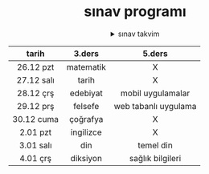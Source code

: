 <div align="center">

# sınav programı
</div>

<details align="center">

<summary>sınav takvim</summary>

![image](https://user-images.githubusercontent.com/99393019/209449100-e1594713-5775-46be-bfe2-8cb17315b90b.png)

</details>
</div>

<div align="center">

|    tarih   |   3.ders  |        5.ders        |
|:----------:|:---------:|:--------------------:|
|  26.12 pzt | matematik |           X          |
| 27.12 salı |   tarih   |           X          |
|  28.12 çrş |  edebiyat |   mobil uygulamalar  |
|  29.12 prş |  felsefe  | web tabanlı uygulama |
| 30.12 cuma |  çoğrafya |           X          |
|  2.01 pzt  | ingilizce |           X          |
|  3.01 salı |    din    |       temel din      |
|  4.01 çrş  |  diksiyon |   sağlık bilgileri   |
</div>
